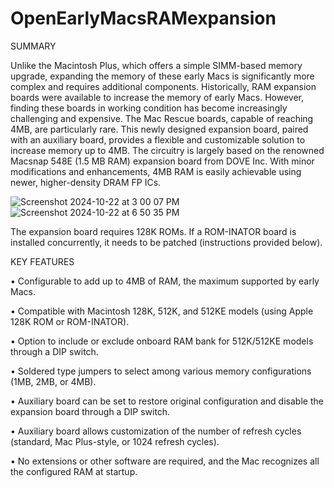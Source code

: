 # OpenEarlyMacsRAMexpansion

SUMMARY

Unlike the Macintosh Plus, which offers a simple SIMM-based memory upgrade, expanding the memory of these early Macs is significantly more complex and requires additional components.
Historically, RAM expansion boards were available to increase the memory of early Macs. However, finding these boards in working condition has become increasingly challenging and expensive. The Mac Rescue boards, capable of reaching 4MB, are particularly rare.
This newly designed expansion board, paired with an auxiliary board, provides a flexible and customizable solution to increase memory up to 4MB. The circuitry is largely based on the renowned Macsnap 548E (1.5 MB RAM) expansion board from DOVE Inc. With minor modifications and enhancements, 4MB RAM is easily achievable using newer, higher-density DRAM FP ICs.

![Screenshot 2024-10-22 at 3 00 07 PM](https://github.com/user-attachments/assets/0927eb3d-6c0c-4479-a216-cbbe3e41b88d)
![Screenshot 2024-10-22 at 6 50 35 PM](https://github.com/user-attachments/assets/46a6b025-a1a6-4c5b-a361-0ad218c6825e)

The expansion board requires 128K ROMs. If a ROM-INATOR board is installed concurrently, it needs to be patched (instructions provided below).

KEY FEATURES

•	Configurable to add up to 4MB of RAM, the maximum supported by early Macs.

•	Compatible with Macintosh 128K, 512K, and 512KE models (using Apple 128K ROM or ROM-INATOR).

•	Option to include or exclude onboard RAM bank for 512K/512KE models through a DIP switch.

•	Soldered type jumpers to select among various memory configurations (1MB, 2MB, or 4MB).

•	Auxiliary board can be set to restore original configuration and disable the expansion board through a DIP switch.

•	Auxiliary board allows customization of the number of refresh cycles (standard, Mac Plus-style, or 1024 refresh cycles).

•	No extensions or other software are required, and the Mac recognizes all the configured RAM at startup.
